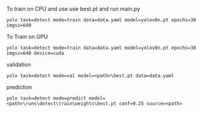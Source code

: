 
To train on CPU and use use best.pt and run main.py

```
yolo task=detect mode=train data=data.yaml model=yolov8n.pt epochs=30 imgsz=640
```

To Train on GPU
```
yolo task=detect mode=train data=data.yaml model=yolov8n.pt epochs=30 imgsz=640 device=cuda
```

validation
```
yolo task=detect mode=val model=<path>\best.pt data=data.yaml
```

prediction
```
yolo task=detect mode=predict model=<path>\runs\detect\train\weights\best.pt conf=0.25 source=<path>

```


